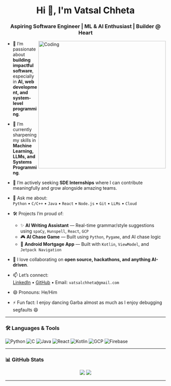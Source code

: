 <h1 align="center">Hi 👋, I'm Vatsal Chheta</h1>
<h3 align="center">Aspiring Software Engineer | ML & AI Enthusiast | Builder @ Heart</h3>

<img align="right" alt="Coding" width="400" src="https://media.giphy.com/media/qgQUggAC3Pfv687qPC/giphy.gif" />

- 👀 I’m passionate about **building impactful software**, especially in **AI, web development, and system-level programming**.

- 🌱 I’m currently sharpening my skills in **Machine Learning, LLMs, and Systems Programming**.

- 💼 I’m actively seeking **SDE Internships** where I can contribute meaningfully and grow alongside amazing teams.

- 💬 Ask me about:  
  `Python` • `C/C++` • `Java` • `React` • `Node.js` • `Git` • `LLMs` • `Cloud`  

- 🛠 Projects I’m proud of:  
  - ✨ **AI Writing Assistant** — Real-time grammar/style suggestions using `spaCy`, `Hunspell`, `React`, `GCP`  
  - 🎮 **AI Chase Game** — Built using `Python`, `Pygame`, and AI chase logic  
  - 📱 **Android Mortgage App** — Built with `Kotlin`, `ViewModel`, and `Jetpack Navigation`  

- 🤝 I love collaborating on **open source, hackathons, and anything AI-driven**.

- 📫 Let’s connect:  
  [LinkedIn](https://linkedin.com/in/vatsalchheta) • [GitHub](https://github.com/Vatsal315) • Email: `vatsalchheta@gmail.com`

- 😄 Pronouns: He/Him  
- ⚡ Fun fact: I enjoy dancing Garba almost as much as I enjoy debugging segfaults 😄  

---

### 🛠 Languages & Tools

![Python](https://img.shields.io/badge/Python-3670A0?style=for-the-badge&logo=python&logoColor=ffdd54)
![C](https://img.shields.io/badge/C-00599C?style=for-the-badge&logo=c&logoColor=white)
![Java](https://img.shields.io/badge/Java-ED8B00?style=for-the-badge&logo=java&logoColor=white)
![React](https://img.shields.io/badge/React-20232A?style=for-the-badge&logo=react&logoColor=61DAFB)
![Kotlin](https://img.shields.io/badge/Kotlin-0095D5?style=for-the-badge&logo=kotlin&logoColor=white)
![GCP](https://img.shields.io/badge/Google%20Cloud-4285F4?style=for-the-badge&logo=google-cloud&logoColor=white)
![Firebase](https://img.shields.io/badge/Firebase-ffca28?style=for-the-badge&logo=firebase&logoColor=black)

---

### 📊 GitHub Stats

<p align="center">
  <img src="https://github-readme-stats.vercel.app/api?username=Vatsal315&show_icons=true&theme=tokyonight" />
  <img src="https://github-readme-stats.vercel.app/api/top-langs/?username=Vatsal315&layout=compact&theme=tokyonight" />
</p>

---

<!---
This README is customized for @Vatsal315 to showcase projects, interests, and skills.
--->

